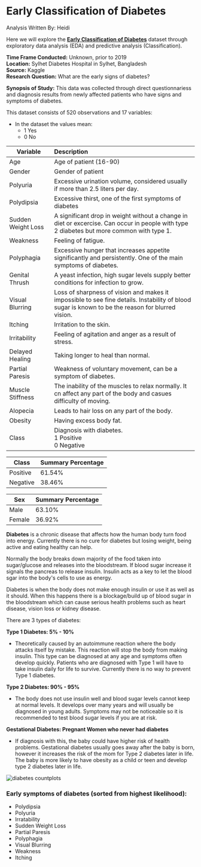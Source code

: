 # Early Classification of Diabetes
Analysis Written By: Heidi

Here we will explore the  [**Early Classification of Diabetes**](https://www.kaggle.com/datasets/andrewmvd/early-diabetes-classification/data) dataset through exploratory data analysis (EDA) and predictive analysis (Classification).

**Time Frame Conducted:** Unknown, prior to 2019  
**Location:** Sylhet Diabetes Hospital in Sylhet, Bangladesh  
**Source:** Kaggle  
**Research Question:** What are the early signs of diabetes?

**Synopsis of Study:** This data was collected through direct questionnariess and diagnosis results from newly affected patients who have signs and symptoms of diabetes.

This dataset consists of 520 observations and 17 variables:
- In the dataset the values mean:
  - 1 Yes
  - 0 No

Variable|Description
-|:---
Age|Age of patient (16-90)
Gender|Gender of patient
Polyuria|Excessive urination volume, considered usually if more than 2.5 liters per day.
Polydipsia|Excessive thirst, one of the first symptoms of diabetes
Sudden Weight Loss|A significant drop in weight without a change in diet or excercise. Can occur in people with type 2 diabetes but more common with type 1.
Weakness|Feeling of fatigue.
Polyphagia|Excessive hunger that increases appetite significantly and persistently. One of the main symptoms of diabetes.
Genital Thrush|A yeast infection, high sugar levels supply better conditions for infection to grow.
Visual Blurring|Loss of sharpness of vision and makes it impossible to see fine details. Instability of blood sugar is known to be the reason for blurred vision.
Itching|Irritation to the skin.
Irritability|Feeling of agitation and anger as a result of stress.
Delayed Healing|Taking longer to heal than normal.
Partial Paresis|Weakness of voluntary movement, can be a symptom of diabetes.
Muscle Stiffness|The inability of the muscles to relax normally. It cn affect any part of the body and casues difficulty of moving.
Alopecia|Leads to hair loss on any part of the body.
Obesity|Having excess body fat.
Class|Diagnosis with diabetes. <br>1 Positive <br>0 Negative

**Class**|**Summary Percentage**
-|-
Positive|61.54%
Negative|38.46%

**Sex**|**Summary Percentage**
-|-
Male|63.10%
Female|36.92%

**Diabetes** is a chronic disease that affects how the human body turn food into energy. Currently there is no cure for diabetes but losing weight, being active and eating healthy can help.

Normally the body breaks down majority of the food taken into sugar/glucose and releases into the bloodstream. If blood sugar increase it signals the pancreas to release insulin. Insulin acts as a key to let the blood sgar into the body's cells to use as energy.

Diabetes is when the body does not make enough insulin or use it as well as it should. When this happens there is a blockage/build up of blood sugar in the bloodstream which can cause serious health problems such as heart disease, vision loss or kidney disease.

There are 3 types of diabetes:

**Type 1 Diabetes: 5% - 10%**
- Theoretically caused by an autoimmune reaction where the body attacks itself by mistake. This reaction will stop the body from making insulin. This type can be diagnosed at any age and symptoms often develop quickly. Patients who are diagnosed with Type 1 will have to take insulin daily for life to survive. Currently there is no way to prevent Type 1 diabetes.

**Type 2 Diabetes: 90% - 95%**
- The body does not use insulin well and blood sugar levels cannot keep at normal levels. It develops over many years and will usually be diagnosed in young adults. Symptoms may not be noticeable so it is recommended to test blood sugar levels if you are at risk.

**Gestational Diabetes: Pregnant Women who never had diabetes**
- If diagnosis with this, the baby could have higher risk of health problems. Gestational diabetes usually goes away after the baby is born, however it increases the risk of the mom for Type 2 diabetes later in life. The baby is more likely to have obesity as a child or teen and develop type 2 diabetes later in life.


![diabetes countplots](https://github.com/heiditm/heiditm.github.io/assets/56846204/865ace74-b5dd-4f38-9f64-d947d6f3191d)

### Early symptoms of diabetes (sorted from highest likelihood):
- Polydipsia
- Polyuria
- Irratability
- Sudden Weight Loss
- Partial Paresis
- Polyphagia
- Visual Blurring
- Weakness
- Itching


<!---<img src="images/melanoma boxplot.png"/>

- A critical time frame of 5 years based on the status of the patients for all stages (which matches the initial research for the survival rates)

<img src="images/melanoma 1.png"/>

- Female patients are twice as likely to live through melanoma than male patients
- Presence of an ulceration show survival rates to be 50 - 50 regardless of sex
- Patients are 5.7 times more likely to survive if they do not show ulceration


<img src="images/melanoma 2.png"/>

- In general, regardless of sex, patients without ulceration have a better chance of survival (with females having a higher likelihood) whereas patients with an ulceration seem to have a 50 - 50 chance of survival
- Females without ulceration are 8.5 times likely to survive
- Males without ulceration are 3 times more likely to survive
- Essentially it becomes more crucial with age

<img src="images/melanoma bubble.png"/>

- Most deaths occur in patients with an ulceration and larger thicknesses
- Patients without an ulceration generally have a smaller thickness

<img src="images/melanoma crossplot 1.png"/>
<img src="images/melanoma crossplot 2.png"/>
<img src="images/melanoma crossplot 3.png"/>
<img src="images/melanoma crossplot 4.png"/>
<img src="images/melanoma crossplot 5.png"/>
<img src="images/melanoma crossplot 6.png"/>
<img src="images/melanoma crossplot 7.png"/>

**Insights:**
- Survival rates starts to show significant increase after 4+ years
- Age is unlikely a potential factor although patients over the age of 73 show to have less than a 45% survival rate
- The presence of an ulceration shows to have 50% survival rate
- The absence of an ulceration shows to have around an 85% survival rate
- Survival rates are about 80% for Young Adults and Middle Aged patients while around 60% in Children and Seniors patients
- Male survival rate is about 60%
- Female survival rate is over 75%
- Larger thicknesses show a higher probability of a presence of an ulceration
- Thicknesses larger than 3.54mm have about an average survival rate of 44%

### Takeaways | Answer to Research Question shows:
Yes, both thickness and presence of a ulcerated tumor increases the chance of death from malignant melanoma.

- Females are twice as likely to survive than males
- The first 4 years are the most crucial (majority of deaths occur between 2 - 4.5 years with an average of 3.5 years)
- Essentially it becomes more crucial with age
- Factors that **worsen chances of survival** are:
  - Larger thicknesses (over 3.54mm have about an average survival rate of 44%)
  - The presence of an ulceration (survival rates drop to 50/50, regardless of sex)
    - **Note:** Larger thicknesses shows a higher probability in the formation of an ulceration-->
